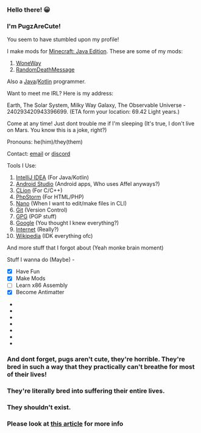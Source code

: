 
### Hello there! 😀

### I'm PugzAreCute!

You seem to have stumbled upon my profile!

I make mods for [Minecraft: Java Edition](https://www.minecraft.net/). These are some of my mods:

1. [WoneWay](https://www.curseforge.com/minecraft/mc-mods/woneway)
2. [RandomDeathMessage](https://www.curseforge.com/minecraft/mc-mods/randomdeathmessage)

Also a [Java](https://java.com/)/[Kotlin](https://kotlinlang.org/) programmer.

Want to meet me IRL? Here is my address:

Earth, The Solar System, Milky Way Galaxy, The Observable Universe - 240293420943396699. (ETA form your location: 69.42 Light years.)

Come at any time! Just dont trouble me if I'm sleeping (It's true, I don't live on Mars. You know this is a joke, right?)

Pronouns: he(him)/they(them)

Contact: [email](https://pugzarecute.com/contact) or [discord](https://discord.gg/geNRqMu5XW)

Tools I Use:
 1. [IntelliJ IDEA](https://www.jetbrains.com/idea/) (For Java/Kotlin)
 2. [Android Studio](https://developer.android.com/studio) (Android apps, Who uses Affel anyways?)
 3. [CLion](https://www.jetbrains.com/clion/) (For C/C++)
 4. [PhpStorm](https://www.jetbrains.com/phpstorm/) (For HTML/PHP)
 6. [Nano](https://www.nano-editor.org/) (When I want to edit/make files in CLI)
 7. [Git](https://git-scm.com/) (Version Control)
 8. [GPG](https://gnupg.org/) (PGP stuff)
 9. [Google](https://www.google.com/) (You thought I knew everything?)
 10. [Internet](https://en.wikipedia.org/wiki/Internet) (Really?)
 11. [Wikipedia](https://en.wikipedia.org/wiki/Wikipedia) (IDK everything ofc)
 
 And more stuff that I forgot about (Yeah monke brain moment)
 
 Stuff I wanna do (Maybe) - 

 - [x] Have Fun
 - [x] Make Mods
 - [ ] Learn x86 Assembly
 - [x] Become Antimatter
 - 
 - 
 - 
 - 
 - 
 - 
 -

### And dont forget, pugs aren't cute, they're horrible. They're bred in such a way that they practically can't breathe for most of their lives!

### They're literally bred into suffering their entire lives.

### They shouldn't exist.

### Please look at [this article](https://www.pugsclub.org/health/pug-breathing-problems/) for more info
